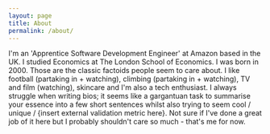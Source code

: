 ```yaml
---
layout: page
title: About
permalink: /about/
---
```


I'm an 'Apprentice Software Development Engineer' at Amazon based in the UK. I studied Economics at The London School of Economics. I was born in 2000. Those are the classic factoids people seem to care about. I like football (partaking in + watching), climbing (partaking in + watching), TV and film (watching), skincare and I'm also a tech enthusiast. I always struggle when writing bios; it seems like a gargantuan task to summarise your essence into a few short sentences whilst also trying to seem cool / unique / {insert external validation metric here}. Not sure if I've done a great job of it here but I probably shouldn't care so much - that's me for now.
